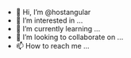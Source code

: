 - 👋 Hi, I’m @hostangular
- 👀 I’m interested in ...
- 🌱 I’m currently learning ...
- 💞️ I’m looking to collaborate on ...
- 📫 How to reach me ...

<!---
hostangular/hostangular is a ✨ special ✨ repository because its `README.md` (this file) appears on your GitHub profile.
You can click the Preview link to take a look at your changes.
--->
